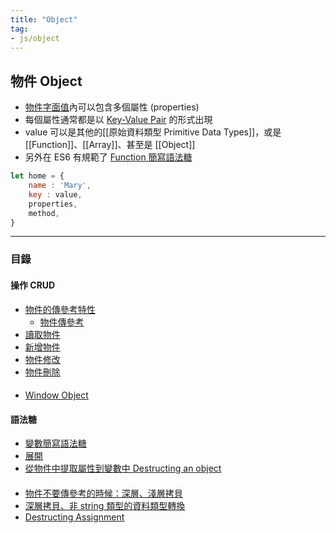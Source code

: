 ```yaml
---
title: "Object"
tag: 
- js/object
---
```

## 物件 Object
- [物件字面值](JavaScript/資料類型/Object,%20Array/Object/物件字面值.md)內可以包含多個屬性 (properties)
- 每個屬性通常都是以 [Key-Value Pair](JavaScript/資料類型/Object,%20Array/Object/Key-Value%20Pair.md) 的形式出現
- value 可以是其他的[[原始資料類型 Primitive Data Types]]，或是 [[Function]]、[[Array]]、甚至是 [[Object]]
- 另外在 ES6 有規範了 [Function 簡寫語法糖](JavaScript/資料類型/Object,%20Array/Object/Function%20簡寫語法糖.md)

```js
let home = {
	name : 'Mary',
	key : value,
	properties,
	method,
}
```

---

### 目錄
#### 操作 CRUD
- [物件的傳參考特性](JavaScript/資料類型/Object,%20Array/Object/物件的傳參考特性.md)
	- [物件傳參考](JavaScript/資料類型/Object,%20Array/Object/物件傳參考.md)
- [讀取物件](JavaScript/資料類型/Object,%20Array/Object/讀取物件.md)
- [新增物件](JavaScript/資料類型/Object,%20Array/Object/新增物件.md)
- [物件修改](JavaScript/資料類型/Object,%20Array/Object/物件修改.md)
- [物件刪除](JavaScript/資料類型/Object,%20Array/Object/物件刪除.md)

#### 
- [Window Object](JavaScript/資料類型/Object,%20Array/Object/Window%20Object.md)

#### 語法糖
- [變數簡寫語法糖](JavaScript/資料類型/Object,%20Array/Object/變數簡寫語法糖.md)
- [展開](JavaScript/資料類型/Object,%20Array/Object/展開.md)
- [從物件中提取屬性到變數中 Destructing an object](JavaScript/資料類型/Object,%20Array/Object/從物件中提取屬性到變數中%20Destructing%20an%20object.md)

####
- [物件不要傳參考的時候：深層、淺層拷貝](JavaScript/資料類型/Object,%20Array/Object/物件不要傳參考的時候：深層、淺層拷貝.md)
- [深層拷貝、非 string 類型的資料類型轉換](JavaScript/資料類型/Object,%20Array/Object/深層拷貝、非%20string%20類型的資料類型轉換.md)
- [Destructing Assignment](JavaScript/資料類型/Object,%20Array/Object/Destructing%20Assignment.md)